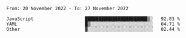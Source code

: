 <!--START_SECTION:waka-->

```text
From: 20 November 2022 - To: 27 November 2022

JavaScript                   ███████████████████████▒░   92.83 %
YAML                         █▒░░░░░░░░░░░░░░░░░░░░░░░   04.71 %
Other                        ▓░░░░░░░░░░░░░░░░░░░░░░░░   02.44 %
```

<!--END_SECTION:waka-->

